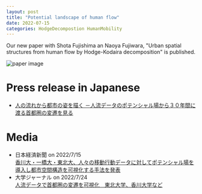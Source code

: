 ```yaml
---
layout: post
title: "Potential landscape of human flow"
date: 2022-07-15
categories: HodgeDecompostion HumanMobility
---
```


Our new paper with Shota Fujishima an Naoya Fujiwara, "Urban spatial structures from human flow by Hodge-Kodaira decomposition" is published.

![paper image](/assets/london-type2-1.png)

# Press release in Japanese
- [人の流れから都市の姿を描く －人流データのポテンシャル場から３０年間に渡る首都圏の変遷を見る](https://www.kagawa-u.ac.jp/files/9116/5785/9231/0713.pdf)

# Media
- 日本経済新聞 on 2022/7/15 <br> [香川大・一橋大・東北大、人々の移動行動データに対してポテンシャル場を導入し都市空間構造を可視化する手法を発表](https://www.nikkei.com/article/DGXZRSP636575_V10C22A7000000/)
- 大学ジャーナル on 2022/7/24 <br> [人流データで首都圏の変遷を可視化　東北大学、香川大学など](https://univ-journal.jp/174544/) 
